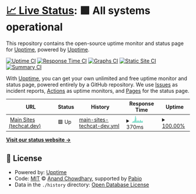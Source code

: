 # [📈 Live Status](https://demo.upptime.js.org): <!--live status--> **🟩 All systems operational**

This repository contains the open-source uptime monitor and status page for [Upptime](https://upptime.js.org), powered by [Upptime](https://github.com/upptime/upptime).

[![Uptime CI](https://github.com/furrykitsune/styluscat-status/workflows/Uptime%20CI/badge.svg)](https://github.com/furrykitsune/styluscat-status/actions?query=workflow%3A%22Uptime+CI%22)
[![Response Time CI](https://github.com/furrykitsune/styluscat-status/workflows/Response%20Time%20CI/badge.svg)](https://github.com/furrykitsune/styluscat-status/actions?query=workflow%3A%22Response+Time+CI%22)
[![Graphs CI](https://github.com/furrykitsune/styluscat-status/workflows/Graphs%20CI/badge.svg)](https://github.com/furrykitsune/styluscat-status/actions?query=workflow%3A%22Graphs+CI%22)
[![Static Site CI](https://github.com/furrykitsune/styluscat-status/workflows/Static%20Site%20CI/badge.svg)](https://github.com/furrykitsune/styluscat-status/actions?query=workflow%3A%22Static+Site+CI%22)
[![Summary CI](https://github.com/furrykitsune/styluscat-status/workflows/Summary%20CI/badge.svg)](https://github.com/furrykitsune/styluscat-status/actions?query=workflow%3A%22Summary+CI%22)

With [Upptime](https://upptime.js.org), you can get your own unlimited and free uptime monitor and status page, powered entirely by a GitHub repository. We use [Issues](https://github.com/upptime/upptime/issues) as incident reports, [Actions](https://github.com/furrykitsune/styluscat-status/actions) as uptime monitors, and [Pages](https://demo.upptime.js.org) for the status page.

<!--start: status pages-->
<!-- This summary is generated by Upptime (https://github.com/upptime/upptime) -->
<!-- Do not edit this manually, your changes will be overwritten -->
<!-- prettier-ignore -->
| URL | Status | History | Response Time | Uptime |
| --- | ------ | ------- | ------------- | ------ |
| <img alt="" src="https://icons.duckduckgo.com/ip3/techcat.dev.ico" height="13"> [Main Sites (techcat.dev)](https://techcat.dev) | 🟩 Up | [main-sites-techcat-dev.yml](https://github.com/techcat-dev/techcat-site-status/commits/HEAD/history/main-sites-techcat-dev.yml) | <details><summary><img alt="Response time graph" src="./graphs/main-sites-techcat-dev/response-time-week.png" height="20"> 370ms</summary><br><a href="https://status.techcat.dev/history/main-sites-techcat-dev"><img alt="Response time 281" src="https://img.shields.io/endpoint?url=https%3A%2F%2Fraw.githubusercontent.com%2Ftechcat-dev%2Ftechcat-site-status%2FHEAD%2Fapi%2Fmain-sites-techcat-dev%2Fresponse-time.json"></a><br><a href="https://status.techcat.dev/history/main-sites-techcat-dev"><img alt="24-hour response time 257" src="https://img.shields.io/endpoint?url=https%3A%2F%2Fraw.githubusercontent.com%2Ftechcat-dev%2Ftechcat-site-status%2FHEAD%2Fapi%2Fmain-sites-techcat-dev%2Fresponse-time-day.json"></a><br><a href="https://status.techcat.dev/history/main-sites-techcat-dev"><img alt="7-day response time 370" src="https://img.shields.io/endpoint?url=https%3A%2F%2Fraw.githubusercontent.com%2Ftechcat-dev%2Ftechcat-site-status%2FHEAD%2Fapi%2Fmain-sites-techcat-dev%2Fresponse-time-week.json"></a><br><a href="https://status.techcat.dev/history/main-sites-techcat-dev"><img alt="30-day response time 323" src="https://img.shields.io/endpoint?url=https%3A%2F%2Fraw.githubusercontent.com%2Ftechcat-dev%2Ftechcat-site-status%2FHEAD%2Fapi%2Fmain-sites-techcat-dev%2Fresponse-time-month.json"></a><br><a href="https://status.techcat.dev/history/main-sites-techcat-dev"><img alt="1-year response time 281" src="https://img.shields.io/endpoint?url=https%3A%2F%2Fraw.githubusercontent.com%2Ftechcat-dev%2Ftechcat-site-status%2FHEAD%2Fapi%2Fmain-sites-techcat-dev%2Fresponse-time-year.json"></a></details> | <details><summary><a href="https://status.techcat.dev/history/main-sites-techcat-dev">100.00%</a></summary><a href="https://status.techcat.dev/history/main-sites-techcat-dev"><img alt="All-time uptime 99.15%" src="https://img.shields.io/endpoint?url=https%3A%2F%2Fraw.githubusercontent.com%2Ftechcat-dev%2Ftechcat-site-status%2FHEAD%2Fapi%2Fmain-sites-techcat-dev%2Fuptime.json"></a><br><a href="https://status.techcat.dev/history/main-sites-techcat-dev"><img alt="24-hour uptime 100.00%" src="https://img.shields.io/endpoint?url=https%3A%2F%2Fraw.githubusercontent.com%2Ftechcat-dev%2Ftechcat-site-status%2FHEAD%2Fapi%2Fmain-sites-techcat-dev%2Fuptime-day.json"></a><br><a href="https://status.techcat.dev/history/main-sites-techcat-dev"><img alt="7-day uptime 100.00%" src="https://img.shields.io/endpoint?url=https%3A%2F%2Fraw.githubusercontent.com%2Ftechcat-dev%2Ftechcat-site-status%2FHEAD%2Fapi%2Fmain-sites-techcat-dev%2Fuptime-week.json"></a><br><a href="https://status.techcat.dev/history/main-sites-techcat-dev"><img alt="30-day uptime 97.58%" src="https://img.shields.io/endpoint?url=https%3A%2F%2Fraw.githubusercontent.com%2Ftechcat-dev%2Ftechcat-site-status%2FHEAD%2Fapi%2Fmain-sites-techcat-dev%2Fuptime-month.json"></a><br><a href="https://status.techcat.dev/history/main-sites-techcat-dev"><img alt="1-year uptime 99.15%" src="https://img.shields.io/endpoint?url=https%3A%2F%2Fraw.githubusercontent.com%2Ftechcat-dev%2Ftechcat-site-status%2FHEAD%2Fapi%2Fmain-sites-techcat-dev%2Fuptime-year.json"></a></details>

<!--end: status pages-->

[**Visit our status website →**](https://demo.upptime.js.org)

## 📄 License

- Powered by: [Upptime](https://github.com/upptime/upptime)
- Code: [MIT](./LICENSE) © [Anand Chowdhary](https://anandchowdhary.com), supported by [Pabio](https://pabio.com)
- Data in the `./history` directory: [Open Database License](https://opendatacommons.org/licenses/odbl/1-0/)
